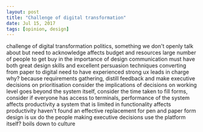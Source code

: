 ```yaml
---
layout: post
title: "Challenge of digital transformation"
date: Jul 15, 2017
tags: [opinion, design]
---
```


challenge of digital transformation
politics, something we don't openly talk about but need to acknowledge
affects budget and resources
large number of people to get buy in
the importance of design communication
must have both great design skills and excellent persuasion techniques
converting from paper to digital
need to have experienced strong ux leads in charge
why? because requirements gathering, distill feedback and make executive decisions on prioritisation
consider the implications of decisions on working level
goes beyond the system itself, consider the time taken to fill forms, consider if everyone has access to terminals, performance of the system affects productivity
a system that is limited in functionality affects productivity
haven't found an effective replacement for pen and paper
form design is ux
do the people making executive decisions use the platform itself?
boils down to culture
